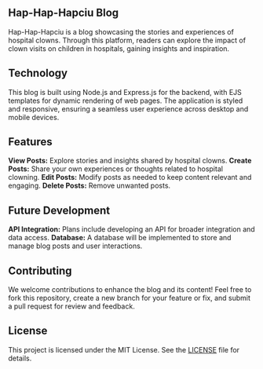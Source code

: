 ## Hap-Hap-Hapciu Blog

Hap-Hap-Hapciu is a blog showcasing the stories and experiences of hospital clowns. Through this platform, readers can explore the impact of clown visits on children in hospitals, gaining insights and inspiration.

## Technology

This blog is built using Node.js and Express.js for the backend, with EJS templates for dynamic rendering of web pages. The application is styled and responsive, ensuring a seamless user experience across desktop and mobile devices.

## Features

**View Posts:** Explore stories and insights shared by hospital clowns.
**Create Posts:** Share your own experiences or thoughts related to hospital clowning.
**Edit Posts:** Modify posts as needed to keep content relevant and engaging.
**Delete Posts:** Remove unwanted posts.

## Future Development

**API Integration:** Plans include developing an API for broader integration and data access.
**Database:** A database will be implemented to store and manage blog posts and user interactions.

## Contributing

We welcome contributions to enhance the blog and its content! Feel free to fork this repository, create a new branch for your feature or fix, and submit a pull request for review and feedback.

## License

This project is licensed under the MIT License. See the [LICENSE](./LICENSE) file for details.
